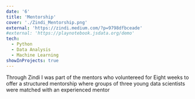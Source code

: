 ```yaml
---
date: '6'
title: 'Mentorship'
cover: './Zindi_Mentorship.png'
external: 'https://zindi.medium.com/?p=9798dfbceade'
#external: 'https://playnotebook.jsdata.org/demo'
tech:
  - Python
  - Data Analysis
  - Machine Learning
showInProjects: true
---
```


Through Zindi I was part of the mentors who voluntereed for Eight weeks to offer a structured mentorship where groups of three young data scientists were matched with an experienced mentor

